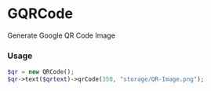 # GQRCode
Generate Google QR Code Image

### Usage
```php
$qr = new QRCode();
$qr->text($qrtext)->qrCode(350, "storage/QR-Image.png");
```
